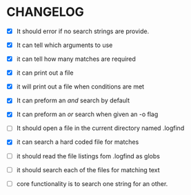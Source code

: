 
# CHANGELOG
+ [x] It should error if no search strings are provide.
+ [x] It can tell which arguments to use
+ [x] it can tell how many matches are required
+ [x] it can print out a file
+ [x] it will print out a file when conditions are met
+ [x] It can preform an _and_ search by default
+ [x] It can preform an _or_ search when given an -o flag
+ [ ] It should open a file in the current directory named .logfind
+ [x] it can search a hard coded file for matches
+ [ ] it should read the file listings fom .logfind as globs
+ [ ] it should search each of the files for matching text
+ [ ] core functionality is to search one string for an other.

